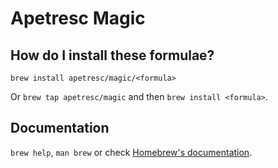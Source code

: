 # Apetresc Magic

## How do I install these formulae?

`brew install apetresc/magic/<formula>`

Or `brew tap apetresc/magic` and then `brew install <formula>`.

## Documentation

`brew help`, `man brew` or check [Homebrew's documentation](https://docs.brew.sh).
